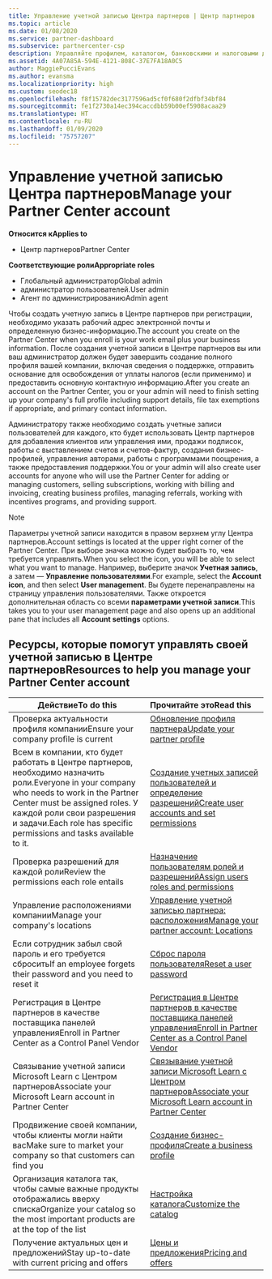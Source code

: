 ```yaml
---
title: Управление учетной записью Центра партнеров | Центр партнеров
ms.topic: article
ms.date: 01/08/2020
ms.service: partner-dashboard
ms.subservice: partnercenter-csp
description: Управляйте профилем, каталогом, банковскими и налоговыми данными, ролями, разрешениями и другими данными своей компании в Центре партнеров.
ms.assetid: 4A07A85A-594E-4121-808C-37E7FA18A0C5
author: MaggiePucciEvans
ms.author: evansma
ms.localizationpriority: high
ms.custom: seodec18
ms.openlocfilehash: f8f15782dec3177596ad5cf0f680f2dfbf34bf84
ms.sourcegitcommit: fe1f2730a14ec394caccdbb59b00ef5908acaa29
ms.translationtype: HT
ms.contentlocale: ru-RU
ms.lasthandoff: 01/09/2020
ms.locfileid: "75757207"
---
```

# <a name="manage-your-partner-center-account"></a><span data-ttu-id="459f5-103">Управление учетной записью Центра партнеров</span><span class="sxs-lookup"><span data-stu-id="459f5-103">Manage your Partner Center account</span></span>

<span data-ttu-id="459f5-104">**Относится к**</span><span class="sxs-lookup"><span data-stu-id="459f5-104">**Applies to**</span></span>

-  <span data-ttu-id="459f5-105">Центр партнеров</span><span class="sxs-lookup"><span data-stu-id="459f5-105">Partner Center</span></span>

<span data-ttu-id="459f5-106">**Соответствующие роли**</span><span class="sxs-lookup"><span data-stu-id="459f5-106">**Appropriate roles**</span></span>
-   <span data-ttu-id="459f5-107">Глобальный администратор</span><span class="sxs-lookup"><span data-stu-id="459f5-107">Global admin</span></span>
-   <span data-ttu-id="459f5-108">администратор пользователей.</span><span class="sxs-lookup"><span data-stu-id="459f5-108">User admin</span></span>
-   <span data-ttu-id="459f5-109">Агент по администрированию</span><span class="sxs-lookup"><span data-stu-id="459f5-109">Admin agent</span></span>

<span data-ttu-id="459f5-110">Чтобы создать учетную запись в Центре партнеров при регистрации, необходимо указать рабочий адрес электронной почты и определенную бизнес-информацию.</span><span class="sxs-lookup"><span data-stu-id="459f5-110">The account you create on the Partner Center when you enroll is your work email plus your business information.</span></span> <span data-ttu-id="459f5-111">После создания учетной записи в Центре партнеров вы или ваш администратор должен будет завершить создание полного профиля вашей компании, включая сведения о поддержке, отправить основание для освобождения от уплаты налогов (если применимо) и предоставить основную контактную информацию.</span><span class="sxs-lookup"><span data-stu-id="459f5-111">After you create an account on the Partner Center, you or your admin will need to finish setting up your company's full profile including support details, file tax exemptions if appropriate, and primary contact information.</span></span> 

<span data-ttu-id="459f5-112">Администратору также необходимо создать учетные записи пользователей для каждого, кто будет использовать Центр партнеров для добавления клиентов или управления ими, продажи подписок, работы с выставлением счетов и счетов-фактур, создания бизнес-профилей, управления авторами, работы с программами поощрения, а также предоставления поддержки.</span><span class="sxs-lookup"><span data-stu-id="459f5-112">You or your admin will also create user accounts for anyone who will use the Partner Center for adding or managing customers, selling subscriptions, working with billing and invoicing, creating business profiles, managing referrals, working with incentives programs, and providing support.</span></span>

>[!NOTE]
><span data-ttu-id="459f5-113">Параметры учетной записи находится в правом верхнем углу Центра партнеров.</span><span class="sxs-lookup"><span data-stu-id="459f5-113">Account settings is located at the upper right corner of the Partner Center.</span></span> <span data-ttu-id="459f5-114">При выборе значка можно будет выбрать то, чем требуется управлять.</span><span class="sxs-lookup"><span data-stu-id="459f5-114">When you select the icon, you will be able to select what you want to manage.</span></span> <span data-ttu-id="459f5-115">Например, выберите значок **Учетная запись**, а затем — **Управление пользователями**.</span><span class="sxs-lookup"><span data-stu-id="459f5-115">For example, select the **Account icon**, and then select **User management**.</span></span> <span data-ttu-id="459f5-116">Вы будете перенаправлены на страницу управления пользователями. Также откроется дополнительная область со всеми **параметрами учетной записи**.</span><span class="sxs-lookup"><span data-stu-id="459f5-116">This takes you to your user management page and also opens up an additional pane that includes all **Account settings** options.</span></span>


## <a name="resources-to-help-you-manage-your-partner-center-account"></a><span data-ttu-id="459f5-117">Ресурсы, которые помогут управлять своей учетной записью в Центре партнеров</span><span class="sxs-lookup"><span data-stu-id="459f5-117">Resources to help you manage your Partner Center account</span></span>

|<span data-ttu-id="459f5-118">**Действие**</span><span class="sxs-lookup"><span data-stu-id="459f5-118">**To do this**</span></span>   |<span data-ttu-id="459f5-119">**Прочитайте это**</span><span class="sxs-lookup"><span data-stu-id="459f5-119">**Read this**</span></span>   |
|-----------------------|:-----------------------|
|<span data-ttu-id="459f5-120">Проверка актуальности профиля компании</span><span class="sxs-lookup"><span data-stu-id="459f5-120">Ensure your company profile is current</span></span>   |[<span data-ttu-id="459f5-121">Обновление профиля партнера</span><span class="sxs-lookup"><span data-stu-id="459f5-121">Update your partner profile</span></span>](update-your-partner-profile.md)|
|<span data-ttu-id="459f5-122">Всем в компании, кто будет работать в Центре партнеров, необходимо назначить роли.</span><span class="sxs-lookup"><span data-stu-id="459f5-122">Everyone in your company who needs to work in the Partner Center must be assigned roles.</span></span> <span data-ttu-id="459f5-123">У каждой роли свои разрешения и задачи.</span><span class="sxs-lookup"><span data-stu-id="459f5-123">Each role has specific permissions and tasks available to it.</span></span>|[<span data-ttu-id="459f5-124">Создание учетных записей пользователей и определение разрешений</span><span class="sxs-lookup"><span data-stu-id="459f5-124">Create user accounts and set permissions</span></span>](create-user-accounts-and-set-permissions.md)|
|<span data-ttu-id="459f5-125">Проверка разрешений для каждой роли</span><span class="sxs-lookup"><span data-stu-id="459f5-125">Review the permissions each role entails</span></span>|[<span data-ttu-id="459f5-126">Назначение пользователям ролей и разрешений</span><span class="sxs-lookup"><span data-stu-id="459f5-126">Assign users roles and permissions</span></span>](permissions-overview.md)
|<span data-ttu-id="459f5-127">Управление расположениями компании</span><span class="sxs-lookup"><span data-stu-id="459f5-127">Manage your company's locations</span></span>|[<span data-ttu-id="459f5-128">Управление учетной записью партнера: расположения</span><span class="sxs-lookup"><span data-stu-id="459f5-128">Manage your partner account: Locations</span></span>](manage-locations.md)
|<span data-ttu-id="459f5-129">Если сотрудник забыл свой пароль и его требуется сбросить</span><span class="sxs-lookup"><span data-stu-id="459f5-129">If an employee forgets their password and you need to reset it</span></span>  |[<span data-ttu-id="459f5-130">Сброс пароля пользователя</span><span class="sxs-lookup"><span data-stu-id="459f5-130">Reset a user password</span></span>](reset-a-user-password.md)|
|<span data-ttu-id="459f5-131">Регистрация в Центре партнеров в качестве поставщика панелей управления</span><span class="sxs-lookup"><span data-stu-id="459f5-131">Enroll in Partner Center as a Control Panel Vendor</span></span>|[<span data-ttu-id="459f5-132">Регистрация в Центре партнеров в качестве поставщика панелей управления</span><span class="sxs-lookup"><span data-stu-id="459f5-132">Enroll in Partner Center as a Control Panel Vendor</span></span>](enroll-as-cpv.md)|
|<span data-ttu-id="459f5-133">Связывание учетной записи Microsoft Learn с Центром партнеров</span><span class="sxs-lookup"><span data-stu-id="459f5-133">Associate your Microsoft Learn account in Partner Center</span></span>|[<span data-ttu-id="459f5-134">Связывание учетной записи Microsoft Learn с Центром партнеров</span><span class="sxs-lookup"><span data-stu-id="459f5-134">Associate your Microsoft Learn account in Partner Center</span></span>](ms-learn-associate.md)|
|<span data-ttu-id="459f5-135">Продвижение своей компании, чтобы клиенты могли найти вас</span><span class="sxs-lookup"><span data-stu-id="459f5-135">Make sure to market your company so that customers can find you</span></span>   |[<span data-ttu-id="459f5-136">Создание бизнес-профиля</span><span class="sxs-lookup"><span data-stu-id="459f5-136">Create a business profile</span></span>](create-a-marketing-profile.md)|
|<span data-ttu-id="459f5-137">Организация каталога так, чтобы самые важные продукты отображались вверху списка</span><span class="sxs-lookup"><span data-stu-id="459f5-137">Organize your catalog so the most important products are at the top of the list</span></span>   |[<span data-ttu-id="459f5-138">Настройка каталога</span><span class="sxs-lookup"><span data-stu-id="459f5-138">Customize the catalog</span></span>](customize-the-catalog.md)|
|<span data-ttu-id="459f5-139">Получение актуальных цен и предложений</span><span class="sxs-lookup"><span data-stu-id="459f5-139">Stay up-to-date with current pricing and offers</span></span>   |[<span data-ttu-id="459f5-140">Цены и предложения</span><span class="sxs-lookup"><span data-stu-id="459f5-140">Pricing and offers</span></span>](pricing-and-offers.md)|













 

 



